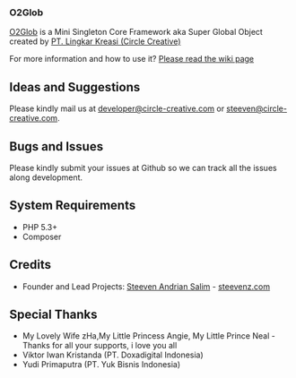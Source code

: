 ### O2Glob
[O2Glob][2] is a Mini Singleton Core Framework aka Super Global Object created by [PT. Lingkar Kreasi (Circle Creative)][1]

For more information and how to use it? [Please read the wiki page][3]

Ideas and Suggestions
---------------------
Please kindly mail us at [developer@circle-creative.com][6] or [steeven@circle-creative.com][7].

Bugs and Issues
---------------
Please kindly submit your issues at Github so we can track all the issues along development.

System Requirements
-------------------
- PHP 5.3+
- Composer

Credits
-------
* Founder and Lead Projects: [Steeven Andrian Salim][7] - [steevenz.com][6]
 
Special Thanks
--------------
* My Lovely Wife zHa,My Little Princess Angie, My Little Prince Neal - Thanks for all your supports, i love you all
* Viktor Iwan Kristanda (PT. Doxadigital Indonesia)
* Yudi Primaputra (PT. Yuk Bisnis Indonesia)

[1]: http://circle-creative.com
[2]: http://circle-creative.com/products/o2glob
[3]: http://github.com/circlecreative/o2glob/wiki
[4]: mailto:developer@circle-creative.com
[5]: mailto:steeven@circle-creative.com
[6]: http://steevenz.com
[7]: http://cv.steevenz.com
[8]: https://getcomposer.org
[9]: https://packagist.org/packages/o2system/o2glob

